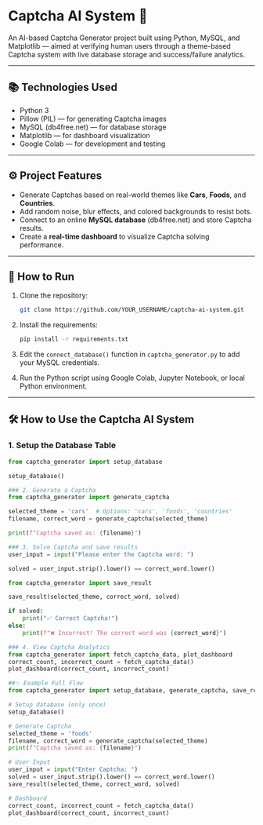 # Captcha AI System 🎯

An AI-based Captcha Generator project built using Python, MySQL, and Matplotlib — aimed at verifying human users through a theme-based Captcha system with live database storage and success/failure analytics.

---

## 📚 Technologies Used

- Python 3
- Pillow (PIL) — for generating Captcha images
- MySQL (db4free.net) — for database storage
- Matplotlib — for dashboard visualization
- Google Colab — for development and testing

---

## ⚙️ Project Features

- Generate Captchas based on real-world themes like **Cars**, **Foods**, and **Countries**.
- Add random noise, blur effects, and colored backgrounds to resist bots.
- Connect to an online **MySQL database** (db4free.net) and store Captcha results.
- Create a **real-time dashboard** to visualize Captcha solving performance.

---

## 🚀 How to Run

1. Clone the repository:

    ```bash
    git clone https://github.com/YOUR_USERNAME/captcha-ai-system.git
    ```

2. Install the requirements:

    ```bash
    pip install -r requirements.txt
    ```

3. Edit the `connect_database()` function in `captcha_generator.py` to add your MySQL credentials.

4. Run the Python script using Google Colab, Jupyter Notebook, or local Python environment.

---

## 🛠️ How to Use the Captcha AI System

### 1. Setup the Database Table

```python
from captcha_generator import setup_database

setup_database()

### 2. Generate a Captcha
from captcha_generator import generate_captcha

selected_theme = 'cars'  # Options: 'cars', 'foods', 'countries'
filename, correct_word = generate_captcha(selected_theme)

print(f"Captcha saved as: {filename}")

### 3. Solve Captcha and save results
user_input = input("Please enter the Captcha word: ")

solved = user_input.strip().lower() == correct_word.lower()

from captcha_generator import save_result

save_result(selected_theme, correct_word, solved)

if solved:
    print("✅ Correct Captcha!")
else:
    print(f"❌ Incorrect! The correct word was {correct_word}")

### 4. View Captcha Analytics 
from captcha_generator import fetch_captcha_data, plot_dashboard
correct_count, incorrect_count = fetch_captcha_data()
plot_dashboard(correct_count, incorrect_count)

##✨ Example Full Flow
from captcha_generator import setup_database, generate_captcha, save_result, fetch_captcha_data, plot_dashboard

# Setup database (only once)
setup_database()

# Generate Captcha
selected_theme = 'foods'
filename, correct_word = generate_captcha(selected_theme)
print(f"Captcha saved as: {filename}")

# User Input
user_input = input("Enter Captcha: ")
solved = user_input.strip().lower() == correct_word.lower()
save_result(selected_theme, correct_word, solved)

# Dashboard
correct_count, incorrect_count = fetch_captcha_data()
plot_dashboard(correct_count, incorrect_count)

